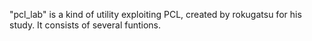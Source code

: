 "pcl_lab" is a kind of utility  exploiting PCL, created by rokugatsu for his study. It consists of several funtions.
